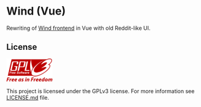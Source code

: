 # Wind (Vue)

Rewriting of [Wind frontend](https://github.com/ChronosX88/wind) in Vue with old Reddit-like UI.

## License

<a href="LICENSE.md"><img src="docs/GPLv3_Logo.svg" width="120" height="60"></a>

This project is licensed under the GPLv3 license. For more information see [LICENSE.md](LICENSE.md) file.
